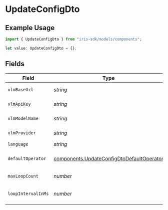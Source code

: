 # UpdateConfigDto

## Example Usage

```typescript
import { UpdateConfigDto } from "iris-sdk/models/components";

let value: UpdateConfigDto = {};
```

## Fields

| Field                                                                                                  | Type                                                                                                   | Required                                                                                               | Description                                                                                            |
| ------------------------------------------------------------------------------------------------------ | ------------------------------------------------------------------------------------------------------ | ------------------------------------------------------------------------------------------------------ | ------------------------------------------------------------------------------------------------------ |
| `vlmBaseUrl`                                                                                           | *string*                                                                                               | :heavy_minus_sign:                                                                                     | VLM Base URL                                                                                           |
| `vlmApiKey`                                                                                            | *string*                                                                                               | :heavy_minus_sign:                                                                                     | VLM API Key                                                                                            |
| `vlmModelName`                                                                                         | *string*                                                                                               | :heavy_minus_sign:                                                                                     | VLM Model Name                                                                                         |
| `vlmProvider`                                                                                          | *string*                                                                                               | :heavy_minus_sign:                                                                                     | VLM Provider                                                                                           |
| `language`                                                                                             | *string*                                                                                               | :heavy_minus_sign:                                                                                     | Language                                                                                               |
| `defaultOperator`                                                                                      | [components.UpdateConfigDtoDefaultOperator](../../models/components/updateconfigdtodefaultoperator.md) | :heavy_minus_sign:                                                                                     | Default Operator Type                                                                                  |
| `maxLoopCount`                                                                                         | *number*                                                                                               | :heavy_minus_sign:                                                                                     | Maximum Loop Count                                                                                     |
| `loopIntervalInMs`                                                                                     | *number*                                                                                               | :heavy_minus_sign:                                                                                     | Loop Interval in Milliseconds                                                                          |
